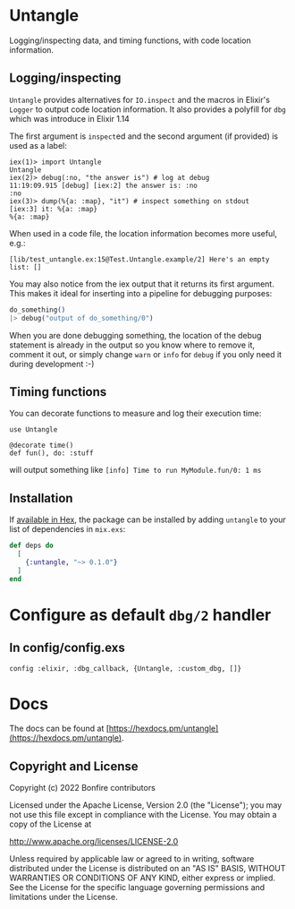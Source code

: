 # Untangle

Logging/inspecting data, and timing functions, with code location information.

## Logging/inspecting
`Untangle` provides alternatives for `IO.inspect` and the macros in Elixir's `Logger` to output code location information. It also provides a polyfill for `dbg` which was introduce in Elixir 1.14

The first argument is `inspect`ed and the second argument (if provided) is used as a label:

```
iex(1)> import Untangle
Untangle
iex(2)> debug(:no, "the answer is") # log at debug
11:19:09.915 [debug] [iex:2] the answer is: :no
:no
iex(3)> dump(%{a: :map}, "it") # inspect something on stdout
[iex:3] it: %{a: :map}
%{a: :map}
```

When used in a code file, the location information becomes more useful, e.g.:

```
[lib/test_untangle.ex:15@Test.Untangle.example/2] Here's an empty list: []
```

You may also notice from the iex output that it returns its first argument. This makes it ideal for inserting into a pipeline for debugging purposes:

```elixir
do_something()
|> debug("output of do_something/0")
```

When you are done debugging something, the location of the debug statement is already in the output so you know where to remove it, comment it out, or simply change `warn` or `info` for `debug` if you only need it during development :-)

## Timing functions
You can decorate functions to measure and log their execution time:

```
use Untangle

@decorate time()
def fun(), do: :stuff
```

will output something like `[info] Time to run MyModule.fun/0: 1 ms`

## Installation

If [available in Hex](https://hex.pm/docs/publish), the package can be installed
by adding `untangle` to your list of dependencies in `mix.exs`:

```elixir
def deps do
  [
    {:untangle, "~> 0.1.0"}
  ]
end
```

# Configure as default `dbg/2` handler

## In config/config.exs
`config :elixir, :dbg_callback, {Untangle, :custom_dbg, []}`

# Docs

The docs can be found at [https://hexdocs.pm/untangle](https://hexdocs.pm/untangle).

## Copyright and License

Copyright (c) 2022 Bonfire contributors

Licensed under the Apache License, Version 2.0 (the "License");
you may not use this file except in compliance with the License.
You may obtain a copy of the License at

   http://www.apache.org/licenses/LICENSE-2.0

Unless required by applicable law or agreed to in writing, software
distributed under the License is distributed on an "AS IS" BASIS,
WITHOUT WARRANTIES OR CONDITIONS OF ANY KIND, either express or implied.
See the License for the specific language governing permissions and
limitations under the License.
